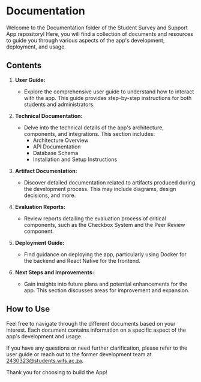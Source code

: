 # Documentation

Welcome to the Documentation folder of the Student Survey and Support App repository! Here, you will find a collection of documents and resources to guide you through various aspects of the app's development, deployment, and usage.

## Contents

1. **User Guide:**
   - Explore the comprehensive user guide to understand how to interact with the app. This guide provides step-by-step instructions for both students and administrators.

2. **Technical Documentation:**
   - Delve into the technical details of the app's architecture, components, and integrations. This section includes:
     - Architecture Overview
     - API Documentation
     - Database Schema
     - Installation and Setup Instructions

3. **Artifact Documentation:**
   - Discover detailed documentation related to artifacts produced during the development process. This may include diagrams, design decisions, and more.

4. **Evaluation Reports:**
   - Review reports detailing the evaluation process of critical components, such as the Checkbox System and the Peer Review component.

5. **Deployment Guide:**
   - Find guidance on deploying the app, particularly using Docker for the backend and React Native for the frontend.

6. **Next Steps and Improvements:**
   - Gain insights into future plans and potential enhancements for the app. This section discusses areas for improvement and expansion.

## How to Use

Feel free to navigate through the different documents based on your interest. Each document contains information on a specific aspect of the app's development and usage.

If you have any questions or need further clarification, please refer to the user guide or reach out to the former development team at 2430323@students.wits.ac.za.

Thank you for choosing to build the App!
